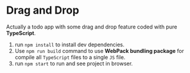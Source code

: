 # Drag and Drop

Actually a todo app with some drag and drop feature coded with pure **TypeScript**.

1. run `npm install` to install dev dependencies.
2. Use `npm run build` command to use **WebPack bundling package** for compile all `TypeScript` files to a single `JS` file.
3. run `npm start` to run and see project in browser.
